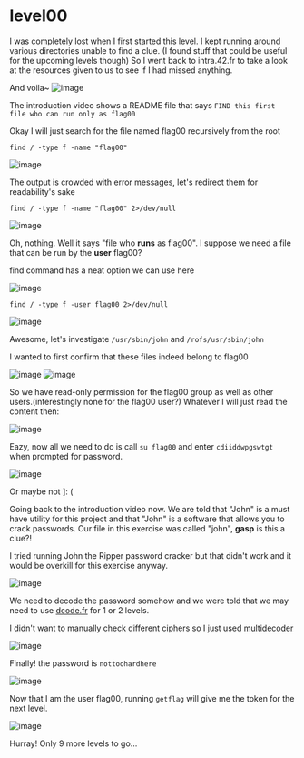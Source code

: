 # level00 
I was completely lost when I first started this level. I kept running around various directories unable to find a clue. (I found stuff that could be useful for the upcoming levels though)
So I went back to intra.42.fr to take a look at the resources given to us to see if I had missed anything. 

And voila~
![image](https://github.com/user-attachments/assets/8152c79d-f72f-4776-b6f5-ae5d77eb0d67)

The introduction video shows a README file that says `FIND this first file who can run only as flag00`

Okay I will just search for the file named flag00 recursively from the root

`find / -type f -name "flag00"`

![image](https://github.com/user-attachments/assets/044aaaef-ce03-49e4-b331-09a0e827c0c9)

The output is crowded with error messages, let's redirect them for readability's sake

`find / -type f -name "flag00" 2>/dev/null`

![image](https://github.com/user-attachments/assets/09ee68cc-294f-4861-910f-9ed13fc2662f)

Oh, nothing. Well it says "file who **runs** as flag00". I suppose we need a file that can be run by the **user** flag00?

find command has a neat option we can use here

![image](https://github.com/user-attachments/assets/4f444f11-e435-4728-991e-5fc817fc128d)

`find / -type f -user flag00 2>/dev/null`

![image](https://github.com/user-attachments/assets/2fadc692-45a5-4b0c-a267-d071bbfe003a)

Awesome, let's investigate `/usr/sbin/john` and `/rofs/usr/sbin/john`

I wanted to first confirm that these files indeed belong to flag00

![image](https://github.com/user-attachments/assets/0517cb34-33b5-4e36-8861-ff464142bb89)
![image](https://github.com/user-attachments/assets/4fb903c2-f6b0-4ca1-b80b-1b5d1fe50564)

So we have read-only permission for the flag00 group as well as other users.(interestingly none for the flag00 user?) Whatever I will just read the content then:

![image](https://github.com/user-attachments/assets/8d16bd44-2572-4dc5-972e-60e90a684c61)

Eazy, now all we need to do is call `su flag00` and enter `cdiiddwpgswtgt` when prompted for password.

![image](https://github.com/user-attachments/assets/677ac3dd-4a80-40d1-b8f6-6cc19c5392cb)

Or maybe not ]: (

Going back to the introduction video now. We are told that "John" is a must have utility for this project and that "John" is a software that allows you to crack passwords. Our file in this exercise was called "john", **gasp** is this a clue?!

I tried running John the Ripper password cracker but that didn't work and it would be overkill for this exercise anyway.

![image](https://github.com/user-attachments/assets/d535b814-ef6c-467c-8a44-caf1e7f8cd88)

We need to decode the password somehow and we were told that we may need to use [dcode.fr](https://www.dcode.fr/) for 1 or 2 levels. 

I didn't want to manually check different ciphers so I just used [multidecoder](https://www.cachesleuth.com/multidecoder/)

![image](https://github.com/user-attachments/assets/162c68b7-2357-4a46-89d9-64037c502bb1)

Finally! the password is `nottoohardhere`

![image](https://github.com/user-attachments/assets/bcd772cf-2df4-4d7e-985e-667e4fa79de0)

Now that I am the user flag00, running `getflag` will give me the token for the next level.

![image](https://github.com/user-attachments/assets/a66a44ce-3da3-48f6-a883-241956235701)

Hurray! Only 9 more levels to go...

